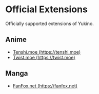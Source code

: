 # Official Extensions

Officially supported extensions of Yukino.

## Anime

* [Tenshi.moe (https://tenshi.moe)](./extensions/anime/tenshi_moe/tenshi_moe.ht)
* [Twist.moe (https://twist.moe)](./extensions/anime/twist_moe/twist_moe.ht)

## Manga

* [FanFox.net (https://fanfox.net)](./extensions/manga/fanfox_net/fanfox_net.ht)